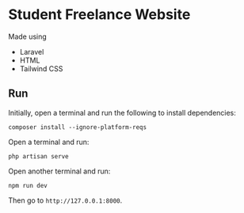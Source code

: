 # Student Freelance Website

Made using
- Laravel
- HTML
- Tailwind CSS

## Run

Initially, open a terminal and run the following to install dependencies:

```
composer install --ignore-platform-reqs
```

Open a terminal and run:

```
php artisan serve
```

Open another terminal and run:

```
npm run dev
```

Then go to `http://127.0.0.1:8000`.

